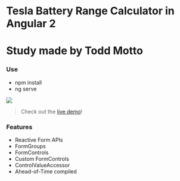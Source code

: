# Tesla Battery Range Calculator in Angular 2
# Study made by Todd Motto

###  Use

* npm install
* ng serve

<a href="https://ultimateangular.com" target="_blank"><img src="https://toddmotto.com/img/ua.png"></a>

> Check out the [live demo](https://toddmotto.com/angular-tesla-range-calculator/)!

### Features

* Reactive Form APIs
* FormGroups
* FormControls
* Custom FormControls
* ControlValueAccessor
* Ahead-of-Time compiled

